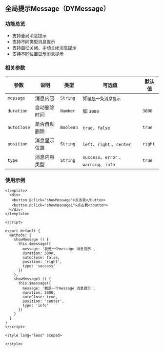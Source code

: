 ##  全局提示Message（DYMessage）

### 功能总览

  * 支持全局消息提示
  * 支持不同类型消息提示
  * 支持自动关闭、手动关闭消息提示
  * 支持不同位置显示消息提示

### 相关参数

  | 参数                     | 说明             | 类型        | 可选值                              | 默认值           |
  | ------------------------ | ---------------- | ----------- | ---------------------------------- | ---------------- |
  | `message`              | 消息内容         | `String`  | 如`这是一条消息提示`                         |                          |
  | `duration`             | 自动删除时间     | `Number`  | 如 `3000`                                     | `3000`                    |
  | `autoClose`            | 是否自动删除     | `Boolean` | `true`、`false`                              | `true`                   |
  | `position`             | 消息显示位置     | `String`  | `left`、`right` 、`center`                   | `right`                  |
  | `type`                 | 消息内容类型     | `String`  | `success`、`error` 、`warning`、`info`       | `true`                   |

### 使用示例
```
<template>
  <div>
   <button @click="showMessage">点击我</button>
   <button @click="showMessage1">点击我</button>
  </div>
</template>

<script>

export default {
  methods: {
    showMessage () {
      this.$message({
        message: '我是一个message 消息提示',
        duration: 3000,
        autoClose: false,
        position: 'right',
        type: 'success'
      })
    },
    showMessage1 () {
      this.$message({
        message: '我是一个message 消息提示',
        duration: 3000,
        autoClose: true,
        position: 'center',
        type: 'info'
      })
    }
  }
}
</script>

<style lang="less" scoped>

</style>

```
